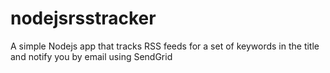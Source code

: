 nodejsrsstracker
================

A simple Nodejs app that tracks RSS feeds for a set of keywords in the title and notify you by email using SendGrid
